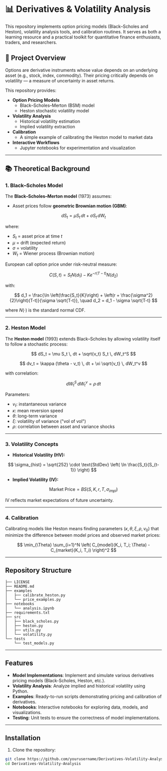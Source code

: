 # 📊 Derivatives & Volatility Analysis  
This repository implements option pricing models (Black–Scholes and Heston), volatility analysis tools, and calibration routines. It serves as both a learning resource and a practical toolkit for quantitative finance enthusiasts, traders, and researchers.

## 🔎 Project Overview  

Options are derivative instruments whose value depends on an underlying asset (e.g., stock, index, commodity). Their pricing critically depends on volatility — a measure of uncertainty in asset returns.

This repository provides:  
- **Option Pricing Models**  
  - Black–Scholes–Merton (BSM) model  
  - Heston stochastic volatility model  
- **Volatility Analysis**  
  - Historical volatility estimation  
  - Implied volatility extraction  
- **Calibration**  
  - A simple example of calibrating the Heston model to market data  
- **Interactive Workflows**  
  - Jupyter notebooks for experimentation and visualization
 ---

## 📚 Theoretical Background

### 1. Black–Scholes Model

The **Black–Scholes–Merton model** (1973) assumes:  
- Asset prices follow **geometric Brownian motion (GBM)**:  

$$
dS_t = \mu S_t \, dt + \sigma S_t \, dW_t
$$

where:  
- $S_t$ = asset price at time $t$  
- $\mu$ = drift (expected return)  
- $\sigma$ = volatility  
- $W_t$ = Wiener process (Brownian motion)  

European call option price under risk-neutral measure:

$$
C(S, t) = S_t N(d_1) - K e^{-r(T-t)} N(d_2)
$$

with:  

$$
d_1 = \frac{\ln \left(\frac{S_t}{K}\right) + \left(r + \frac{\sigma^2}{2}\right)(T-t)}{\sigma \sqrt{T-t}}, \quad
d_2 = d_1 - \sigma \sqrt{T-t}
$$

where $N(\cdot)$ is the standard normal CDF.

---

### 2. Heston Model

The **Heston model** (1993) extends Black–Scholes by allowing volatility itself to follow a stochastic process:

$$
dS_t = \mu S_t \, dt + \sqrt{v_t} S_t \, dW_t^S
$$

$$
dv_t = \kappa (\theta - v_t) \, dt + \xi \sqrt{v_t} \, dW_t^v
$$

with correlation:

$$
dW_t^S \, dW_t^v = \rho \, dt
$$

Parameters:  
- $v_t$: instantaneous variance  
- $\kappa$: mean reversion speed  
- $\theta$: long-term variance  
- $\xi$: volatility of variance ("vol of vol")  
- $\rho$: correlation between asset and variance shocks

---

### 3. Volatility Concepts

- **Historical Volatility (HV):**  

$$
\sigma_{hist} = \sqrt{252} \cdot \text{StdDev} \left( \ln \frac{S_t}{S_{t-1}} \right)
$$

- **Implied Volatility (IV):**  

$$
\text{Market Price} = BS(S, K, r, T, \sigma_{impl})
$$

IV reflects market expectations of future uncertainty.

---

### 4. Calibration

Calibrating models like Heston means finding parameters $(\kappa, \theta, \xi, \rho, v_0)$ that minimize the difference between model prices and observed market prices:

$$
\min_{\Theta} \sum_{i=1}^N \left( C_{model}(K_i, T_i; \Theta) - C_{market}(K_i, T_i) \right)^2
$$

---
## Repository Structure
```
├── LICENSE
├── README.md
├── examples
│   ├── calibrate_heston.py
│   └── price_examples.py
├── notebooks
│   └── analysis.ipynb
├── requirements.txt
├── src
│   ├── black_scholes.py
│   ├── heston.py
│   ├── utils.py
│   └── volatility.py
└── tests
    └── test_models.py
```

---

## Features

- **Model Implementations**: Implement and simulate various derivatives pricing models (Black-Scholes, Heston, etc.).
- **Volatility Analysis**: Analyze implied and historical volatility using Python.
- **Examples**: Ready-to-run scripts demonstrating pricing and calibration of derivatives.
- **Notebooks**: Interactive notebooks for exploring data, models, and visualizations.
- **Testing**: Unit tests to ensure the correctness of model implementations.

---

## Installation

1. Clone the repository:

```bash
git clone https://github.com/yourusername/Derivatives-Volatility-Analysis.git
cd Derivatives-Volatility-Analysis









